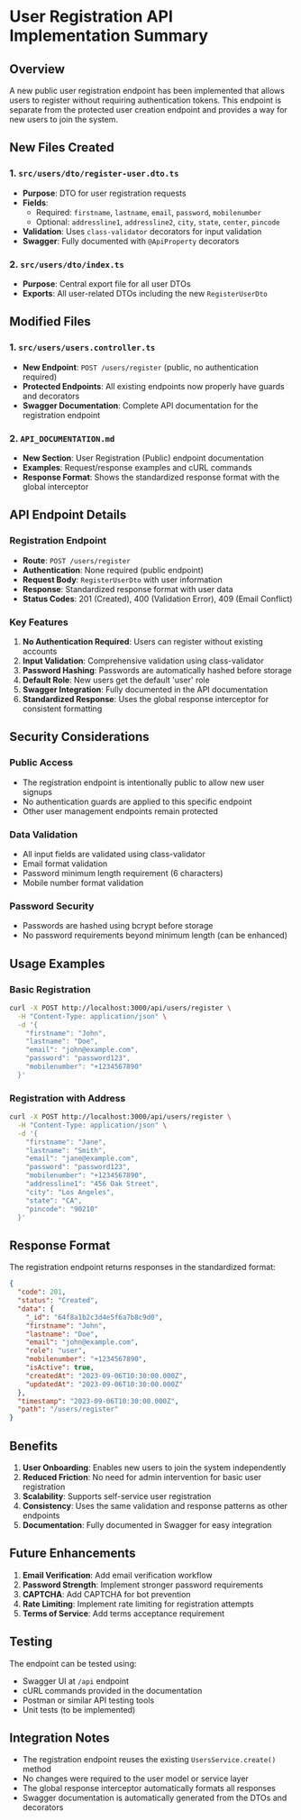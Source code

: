# User Registration API Implementation Summary

## Overview
A new public user registration endpoint has been implemented that allows users to register without requiring authentication tokens. This endpoint is separate from the protected user creation endpoint and provides a way for new users to join the system.

## New Files Created

### 1. `src/users/dto/register-user.dto.ts`
- **Purpose**: DTO for user registration requests
- **Fields**: 
  - Required: `firstname`, `lastname`, `email`, `password`, `mobilenumber`
  - Optional: `addressline1`, `addressline2`, `city`, `state`, `center`, `pincode`
- **Validation**: Uses `class-validator` decorators for input validation
- **Swagger**: Fully documented with `@ApiProperty` decorators

### 2. `src/users/dto/index.ts`
- **Purpose**: Central export file for all user DTOs
- **Exports**: All user-related DTOs including the new `RegisterUserDto`

## Modified Files

### 1. `src/users/users.controller.ts`
- **New Endpoint**: `POST /users/register` (public, no authentication required)
- **Protected Endpoints**: All existing endpoints now properly have guards and decorators
- **Swagger Documentation**: Complete API documentation for the registration endpoint

### 2. `API_DOCUMENTATION.md`
- **New Section**: User Registration (Public) endpoint documentation
- **Examples**: Request/response examples and cURL commands
- **Response Format**: Shows the standardized response format with the global interceptor

## API Endpoint Details

### Registration Endpoint
- **Route**: `POST /users/register`
- **Authentication**: None required (public endpoint)
- **Request Body**: `RegisterUserDto` with user information
- **Response**: Standardized response format with user data
- **Status Codes**: 201 (Created), 400 (Validation Error), 409 (Email Conflict)

### Key Features
1. **No Authentication Required**: Users can register without existing accounts
2. **Input Validation**: Comprehensive validation using class-validator
3. **Password Hashing**: Passwords are automatically hashed before storage
4. **Default Role**: New users get the default 'user' role
5. **Swagger Integration**: Fully documented in the API documentation
6. **Standardized Response**: Uses the global response interceptor for consistent formatting

## Security Considerations

### Public Access
- The registration endpoint is intentionally public to allow new user signups
- No authentication guards are applied to this specific endpoint
- Other user management endpoints remain protected

### Data Validation
- All input fields are validated using class-validator
- Email format validation
- Password minimum length requirement (6 characters)
- Mobile number format validation

### Password Security
- Passwords are hashed using bcrypt before storage
- No password requirements beyond minimum length (can be enhanced)

## Usage Examples

### Basic Registration
```bash
curl -X POST http://localhost:3000/api/users/register \
  -H "Content-Type: application/json" \
  -d '{
    "firstname": "John",
    "lastname": "Doe",
    "email": "john@example.com",
    "password": "password123",
    "mobilenumber": "+1234567890"
  }'
```

### Registration with Address
```bash
curl -X POST http://localhost:3000/api/users/register \
  -H "Content-Type: application/json" \
  -d '{
    "firstname": "Jane",
    "lastname": "Smith",
    "email": "jane@example.com",
    "password": "password123",
    "mobilenumber": "+1234567890",
    "addressline1": "456 Oak Street",
    "city": "Los Angeles",
    "state": "CA",
    "pincode": "90210"
  }'
```

## Response Format

The registration endpoint returns responses in the standardized format:

```json
{
  "code": 201,
  "status": "Created",
  "data": {
    "_id": "64f8a1b2c3d4e5f6a7b8c9d0",
    "firstname": "John",
    "lastname": "Doe",
    "email": "john@example.com",
    "role": "user",
    "mobilenumber": "+1234567890",
    "isActive": true,
    "createdAt": "2023-09-06T10:30:00.000Z",
    "updatedAt": "2023-09-06T10:30:00.000Z"
  },
  "timestamp": "2023-09-06T10:30:00.000Z",
  "path": "/users/register"
}
```

## Benefits

1. **User Onboarding**: Enables new users to join the system independently
2. **Reduced Friction**: No need for admin intervention for basic user registration
3. **Scalability**: Supports self-service user registration
4. **Consistency**: Uses the same validation and response patterns as other endpoints
5. **Documentation**: Fully documented in Swagger for easy integration

## Future Enhancements

1. **Email Verification**: Add email verification workflow
2. **Password Strength**: Implement stronger password requirements
3. **CAPTCHA**: Add CAPTCHA for bot prevention
4. **Rate Limiting**: Implement rate limiting for registration attempts
5. **Terms of Service**: Add terms acceptance requirement

## Testing

The endpoint can be tested using:
- Swagger UI at `/api` endpoint
- cURL commands provided in the documentation
- Postman or similar API testing tools
- Unit tests (to be implemented)

## Integration Notes

- The registration endpoint reuses the existing `UsersService.create()` method
- No changes were required to the user model or service layer
- The global response interceptor automatically formats all responses
- Swagger documentation is automatically generated from the DTOs and decorators
